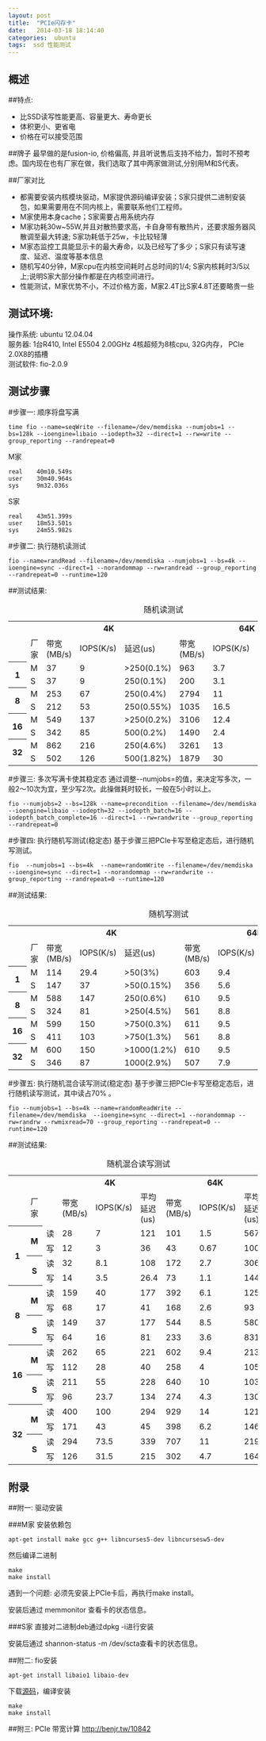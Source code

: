```yaml
---
layout: post
title:  "PCIe闪存卡"
date:   2014-03-18 18:14:40
categories:  ubuntu 
tags:  ssd 性能测试
---
```


概述
---
##特点:

-  比SSD读写性能更高、容量更大、寿命更长
-  体积更小、更省电
-  价格在可以接受范围


##牌子
最早做的是fusion-io, 价格偏高, 并且听说售后支持不给力，暂时不预考虑。国内现在也有厂家在做，我们选取了其中两家做测试,分别用M和S代表。

##厂家对比

- 都需要安装内核模块驱动，M家提供源码编译安装；S家只提供二进制安装包，如果需要用在不同内核上，需要联系他们工程师。
- M家使用本身cache；S家需要占用系统内存
- M家功耗30w~55W,并且对散热要求高，卡自身带有散热片，还要求服务器风散调至最大转速; S家功耗低于25w，卡比较轻薄
- M家态监控工具能显示卡的最大寿命，以及已经写了多少；S家只有读写速度、延迟、温度等基本信息
- 随机写40分钟，M家cpu在内核空间耗时占总时间的1/4; S家内核耗时3/5以上;说明S家大部分操作都是在内核空间进行。
- 性能测试，M家优势不小，不过价格方面，M家2.4T比S家4.8T还要略贵一些

测试环境:
---
操作系统: ubuntu 12.04.04 <br>
服务器:  1台R410,  Intel  E5504 2.00GHz 4核超频为8核cpu, 32G内存， PCIe 2.0X8的插槽 <br>
测试软件: fio-2.0.9

测试步骤
---
#步骤一: 顺序将盘写满

```
time fio --name=seqWrite --filename=/dev/memdiska --numjobs=1 --bs=128k --ioengine=libaio --iodepth=32 --direct=1 --rw=write --group_reporting --randrepeat=0
```
M家<br>

```
real    40m10.549s
user    30m40.964s
sys     9m32.036s
```
S家<br>

```
real    43m51.399s
user    18m53.501s
sys     24m55.982s
```

#步骤二:  执行随机读测试

```
fio --name=randRead --filename=/dev/memdiska --numjobs=1 --bs=4k --ioengine=sync --direct=1 --norandommap --rw=randread --group_reporting --randrepeat=0 --runtime=120
```

##测试结果:
<table>
<caption>随机读测试</caption>
<tbody>
<tr><td></td><td><em></em></td> <th colspan="3">4K</th></td><th colspan="3">64K</th></td></tr>
<tr><td></td><td>厂家</td><td>带宽(MB/s)</td><td>IOPS(K/s)</td><td>延迟(us)</td><td>带宽(MB/s)</td><td>IOPS(K/s)</td><td>延迟(us)</td></tr>
<tr><th rowspan="2">1</th><td>M</td><td>37</td><td>9</td><td>>250(0.1%)</td><td>963</td><td>3.7</td><td>>500(0.56%)</td></tr>
<td>S</td><td>37</td><td>9</td><td>250(0.1%)</td><td>200</td><td>3.1</td><td>>1000(1.18%)</td></tr>

<tr><th rowspan="2">8</th><td>M</td><td>253</td><td>67</td><td>250(0.4%)</td><td>2794</td><td>11</td><td>>1000(1.53%)</td></tr>
<td>S</td><td>212</td><td>53</td><td>250(0.55%)</td><td>1035</td><td>16.5</td><td>500(0.56%)</td></tr>

<tr><th rowspan="2">16</th><td>M</td><td>549</td><td>137</td><td>>250(0.2%)</td><td>3106</td><td>12.4</td><td>>2000(3.9%)</td></tr>
<td>S</td><td>342</td><td>85</td><td>500(0.2%)</td><td>1490</td><td>2.4</td><td>2000(0.85%)</td></tr>

<tr><th rowspan="2">32</th><td>M</td><td>862</td><td>216</td><td>250(4.6%)</td><td>3261</td><td>13</td><td>>4000(4.4%)</td></tr>
<td>S</td><td>502</td><td>126</td><td>500(1.82%)</td><td>1879</td><td>30</td><td>4000(1.04%)</td></tr>
</tbody>
</table>

#步骤三:  多次写满卡使其稳定态
通过调整--numjobs=的值，来决定写多次，一般2～10次为宜，至少写2次。此操做耗时较长，一般在5小时以上。<br>

```
fio --numjobs=2 --bs=128k --name=precondition --filename=/dev/memdiska  --ioengine=libaio --iodepth=32 --iodepth_batch=16 --iodepth_batch_complete=16 --direct=1 --rw=randwrite --group_reporting --randrepeat=0
```

#步骤四:  执行随机写测试(稳定态)
基于步骤三把PCIe卡写至稳定态后，进行随机写测试。<br>

```
fio  --numjobs=1 --bs=4k  --name=randomWrite --filename=/dev/memdiska   --ioengine=sync --direct=1 --norandommap --rw=randwrite --group_reporting --randrepeat=0 --runtime=120
```

##测试结果:
<table>
<caption>随机写测试</caption>
<tbody>
<tr><td></td><td><em></em></td> <th colspan="3">4K</th></td><th colspan="3">64K</th></td></tr>
<tr><td></td><td>厂家</td><td>带宽(MB/s)</td><td>IOPS(K/s)</td><td>延迟(us)</td><td>带宽(MB/s)</td><td>IOPS(K/s)</td><td>延迟(us)</td></tr>
<tr><th rowspan="2">1</th><td>M</td><td>114</td><td>29.4</td><td>>50(3%)</td><td>603</td><td>9.4</td><td>>500(0.38%)</td></tr>
<td>S</td><td>147</td><td>37</td><td>>50(0.15%)</td><td>356</td><td>5.6</td><td>>500(0.9%)</td></tr>

<tr><th rowspan="2">8</th><td>M</td><td>588</td><td>147</td><td>250(0.6%)</td><td>610</td><td>9.5</td><td>>2000(0.02%)</td></tr>
<td>S</td><td>324</td><td>81</td><td>>250(4.5%)</td><td>561</td><td>8.8</td><td>>10000(1.15%)</td></tr>

<tr><th rowspan="2">16</th><td>M</td><td>599</td><td>150</td><td>>750(0.3%)</td><td>611</td><td>9.5</td><td>>4000(0.01%)</td></tr>
<td>S</td><td>411</td><td>103</td><td>>750(1.3%)</td><td>561</td><td>8.8</td><td>>4000(13.5%)</td></tr>

<tr><th rowspan="2">32</th><td>M</td><td>600</td><td>150</td><td>>1000(1.2%)</td><td>610</td><td>9.5</td><td>>10000(0.01%) </td></tr>
<td>S</td><td>346</td><td>87</td><td>1000(2.9%)</td><td>507</td><td>7.9</td><td>10000(9.99%)</td></tr>
</tbody>
</table>

#步骤五:  执行随机混合读写测试(稳定态)
基于步骤三把PCIe卡写至稳定态后，进行随机读写测试，其中读占70% 。

```
fio --numjobs=1 --bs=4k --name=randomReadWrite --filename=/dev/memdiska  --ioengine=sync --direct=1 --norandommap --rw=randrw --rwmixread=70 --group_reporting --randrepeat=0 --runtime=120
```
##测试结果:
<table>
<caption>随机混合读写测试</caption>
<tbody>
<tr><td></td><td><em></em></td></td><td><th colspan="3">4K</th></td><th colspan="3">64K</th></td></tr>

<tr><td></td><td>厂家</td><td></td><td>带宽(MB/s)</td><td>IOPS(K/s)</td><td>平均延迟(us)</td><td>带宽(MB/s)</td><td>IOPS(K/s)</td><td>平均延迟(us)</td></tr>
<tr><th rowspan="4">1</th><th rowspan="2">M</th><td>读</td><td>28</td><td>7</td><td>121</td><td>101</td><td>1.5</td><td>567</td></tr>
<tr><td>写</td><td>12</td><td>3</td><td>36</td><td>43</td><td>0.67</td><td>100</td></tr>

<tr><th rowspan="2">S</th><td>读</td><td>32</td><td>8.1</td><td>108</td><td>172</td><td>2.7</td><td>306</td></tr>
<tr><td>写</td><td>14</td><td>3.5</td><td>26.4</td><td>73</td><td>1.1</td><td>144</td></tr>


<tr><th rowspan="4">8</th><th rowspan="2">M</th><td>读</td><td>159</td><td>40</td><td>177</td><td>392</td><td>6.1</td><td>1258</td></tr>
<tr><td>写</td><td>68</td><td>17</td><td>41</td><td>168</td><td>2.6</td><td>93</td></tr>

<tr><th rowspan="2">S</th><td>读</td><td>149</td><td>37</td><td>177</td><td>544</td><td>8.5</td><td>580</td></tr>
<tr><td>写</td><td>64</td><td>16</td><td>81</td><td>233</td><td>3.6</td><td>831</td></tr>


<tr><th rowspan="4">16</th><th rowspan="2">M</th><td>读</td><td>262</td><td>65</td><td>221</td><td>602</td><td>9.4</td><td>2133</td></tr>
<tr><td>写</td><td>112</td><td>28</td><td>40</td><td>258</td><td>4</td><td>105</td></tr>

<tr><th rowspan="2">S</th><td>读</td><td>211</td><td>55</td><td>228</td><td>640</td><td>10</td><td>1034</td></tr>
<tr><td>写</td><td>96</td><td>23.7</td><td>134</td><td>274</td><td>4.3</td><td>1308</td></tr>


<tr><th rowspan="4">32</th><th rowspan="2">M</th><td>读</td><td>400</td><td>100</td><td>294</td><td>929</td><td>14</td><td>121</td></tr>
<tr><td>写</td><td>171</td><td>43</td><td>45</td><td>398</td><td>6.2</td><td>146</td></tr>

<tr><th rowspan="2">S</th><td>读</td><td>294</td><td>73.5</td><td>339</td><td>707</td><td>11</td><td>2190</td></tr>
<tr><td>写</td><td>126</td><td>31.5</td><td>215</td><td>302</td><td>4.7</td><td>1642</td></tr>

</tbody>
</table>

##

附录
---------
##附一:  驱动安装

###M家
安装依赖包

```
apt-get install make gcc g++ libncurses5-dev libncursesw5-dev
```
然后编译二进制

```
make
make install
```
遇到一个问题:
必须先安装上PCIe卡后，再执行make install。

安装后通过 memmonitor 查看卡的状态信息。

###S家
直接对二进制deb通过dpkg -i进行安装

安装后通过 shannon-status -m /dev/scta查看卡的状态信息。

##附二: fio安装

```
apt-get install libaio1 libaio-dev
```
下载[源码](http://freecode.com/projects/fio)，编译安装

```
make 
make install
```
##附三:  PCIe 带宽计算
http://benjr.tw/10842




